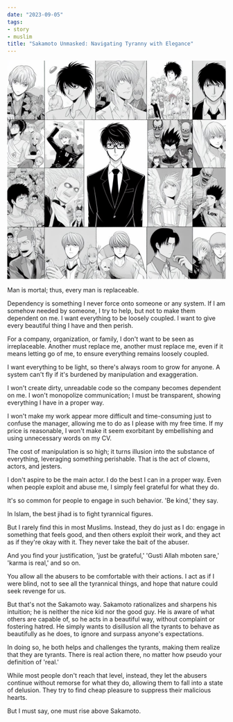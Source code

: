 ```yaml
---
date: "2023-09-05"
tags:
- story
- muslim
title: "Sakamoto Unmasked: Navigating Tyranny with Elegance"
---
```


![sakamoto faces](<sakamoto faces.jpg>)

Man is mortal; thus, every man is replaceable.

Dependency is something I never force onto someone or any system. If I am somehow needed by someone, I try to help, but not to make them dependent on me. I want everything to be loosely coupled. I want to give every beautiful thing I have and then perish.

For a company, organization, or family, I don't want to be seen as irreplaceable. Another must replace me, another must replace me, even if it means letting go of me, to ensure everything remains loosely coupled.

I want everything to be light, so there's always room to grow for anyone. A system can't fly if it's burdened by manipulation and exaggeration.

I won't create dirty, unreadable code so the company becomes dependent on me. I won't monopolize communication; I must be transparent, showing everything I have in a proper way.

I won't make my work appear more difficult and time-consuming just to confuse the manager, allowing me to do as I please with my free time. If my price is reasonable, I won't make it seem exorbitant by embellishing and using unnecessary words on my CV.

The cost of manipulation is so high; it turns illusion into the substance of everything, leveraging something perishable. That is the act of clowns, actors, and jesters.

I don't aspire to be the main actor. I do the best I can in a proper way. Even when people exploit and abuse me, I simply feel grateful for what they do.

It's so common for people to engage in such behavior. 'Be kind,' they say.

In Islam, the best jihad is to fight tyrannical figures.

But I rarely find this in most Muslims. Instead, they do just as I do: engage in something that feels good, and then others exploit their work, and they act as if they're okay with it. They never take the bait of the abuser.

And you find your justification, 'just be grateful,' 'Gusti Allah mboten sare,' 'karma is real,' and so on.

You allow all the abusers to be comfortable with their actions. I act as if I were blind, not to see all the tyrannical things, and hope that nature could seek revenge for us.

But that's not the Sakamoto way. Sakamoto rationalizes and sharpens his intuition; he is neither the nice kid nor the good guy. He is aware of what others are capable of, so he acts in a beautiful way, without complaint or fostering hatred. He simply wants to disillusion all the tyrants to behave as beautifully as he does, to ignore and surpass anyone's expectations.

In doing so, he both helps and challenges the tyrants, making them realize that they are tyrants. There is real action there, no matter how pseudo your definition of 'real.'

While most people don't reach that level, instead, they let the abusers continue without remorse for what they do, allowing them to fall into a state of delusion. They try to find cheap pleasure to suppress their malicious hearts. 

But I must say, one must rise above Sakamoto.